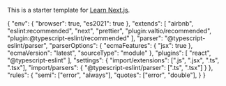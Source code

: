 This is a starter template for [Learn Next.js](https://nextjs.org/learn).

{
  "env": {
    "browser": true,
    "es2021": true
  },
  "extends": [
    "airbnb",
    "eslint:recommended",
    "next",
    "prettier",
    "plugin:valtio/recommended",
    "plugin:@typescript-eslint/recommended"
  ],
  "parser": "@typescript-eslint/parser",
  "parserOptions": {
    "ecmaFeatures": {
      "jsx": true
    },
    "ecmaVersion": "latest",
    "sourceType": "module"
  },
  "plugins": [
    "react",
    "@typescript-eslint"
  ],
  "settings": {
    "import/extensions": [".js", ".jsx", ".ts", ".tsx"],
    "import/parsers": {
      "@typescript-eslint/parser": [".ts", ".tsx"]
    }
  },
  "rules": {
    "semi": ["error", "always"],
    "quotes": ["error", "double"],
  }
}